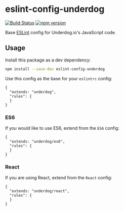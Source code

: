 eslint-config-underdog
======================
[![Build Status](https://travis-ci.org/underdogio/eslint-config-underdog.svg?branch=master)](https://travis-ci.org/underdogio/eslint-config-underdog)
[![npm version](https://badge.fury.io/js/eslint-config-underdog.svg)](http://badge.fury.io/js/eslint-config-underdog)

Base [ESLint](http://eslint.org/) config for Underdog.io's JavaScript code.

## Usage
Install this package as a dev dependency:

```bash
npm install --save-dev eslint-config-underdog
```

Use this config as the base for your `eslintrc` config:

```
{
  "extends: "underdog",
  "rules": {
  }
}
```

### ES6

If you would like to use ES6, extend from the `ES6` config:

```
{
  "extends: "underdog/es6",
  "rules": {
  }
}
```

### React

If you are using React, extend from the `React` config:

```
{
  "extends: "underdog/react",
  "rules": {
  }
}
```
